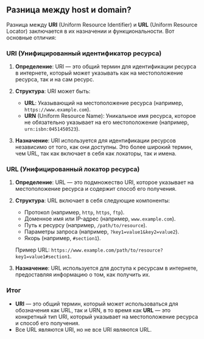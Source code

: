 ## Разница между host и domain?

Разница между **URI** (Uniform Resource Identifier) и **URL** (Uniform Resource Locator) заключается в их назначении и функциональности. Вот основные отличия:

### URI (Унифицированный идентификатор ресурса)

1. **Определение**: URI — это общий термин для идентификации ресурса в интернете, который может указывать как на местоположение ресурса, так и на сам ресурс.

2. **Структура**: URI может быть:
   - **URL**: Указывающий на местоположение ресурса (например, `https://www.example.com`).
   - **URN** (Uniform Resource Name): Уникальное имя ресурса, которое не обязательно указывает на его местоположение (например, `urn:isbn:0451450523`).

3. **Назначение**: URI используется для идентификации ресурсов независимо от того, как они доступны. Это более широкий термин, чем URL, так как включает в себя как локаторы, так и имена.

### URL (Унифицированный локатор ресурса)

1. **Определение**: URL — это подмножество URI, которое указывает на местоположение ресурса и содержит способ его получения.

2. **Структура**: URL включает в себя следующие компоненты:
   - Протокол (например, `http`, `https`, `ftp`).
   - Доменное имя или IP-адрес (например, `www.example.com`).
   - Путь к ресурсу (например, `/path/to/resource`).
   - Параметры запроса (например, `?key1=value1&key2=value2`).
   - Якорь (например, `#section1`).

   Пример URL: `https://www.example.com/path/to/resource?key1=value1#section1`.

3. **Назначение**: URL используется для доступа к ресурсам в интернете, предоставляя информацию о том, как получить их.

### Итог

- **URI** — это общий термин, который может использоваться для обозначения как URL, так и URN, в то время как **URL** — это конкретный тип URI, который указывает на местоположение ресурса и способ его получения.
- Все URL являются URI, но не все URI являются URL.